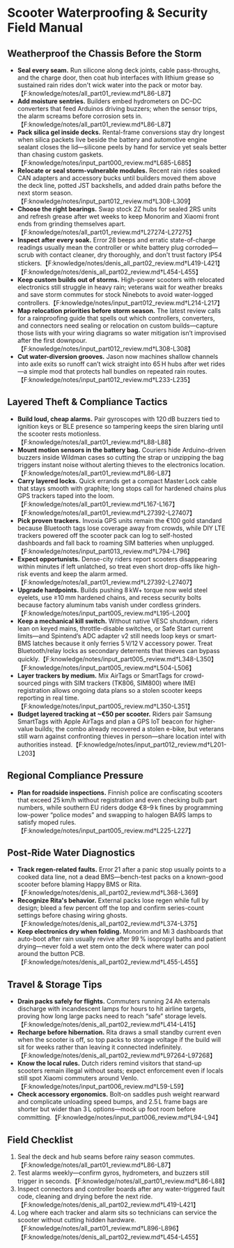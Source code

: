 # Scooter Waterproofing & Security Field Manual

## Weatherproof the Chassis Before the Storm
- **Seal every seam.** Run silicone along deck joints, cable pass-throughs, and the charge door, then coat hub interfaces with lithium grease so sustained rain rides don\'t wick water into the pack or motor bay.【F:knowledge/notes/all_part01_review.md†L86-L87】
- **Add moisture sentries.** Builders embed hydrometers on DC–DC converters that feed Arduinos driving buzzers; when the sensor trips, the alarm screams before corrosion sets in.【F:knowledge/notes/all_part01_review.md†L86-L87】
- **Pack silica gel inside decks.** Rental-frame conversions stay dry longest when silica packets live beside the battery and automotive engine sealant closes the lid—silicone peels by hand for service yet seals better than chasing custom gaskets.【F:knowledge/notes/input_part000_review.md†L685-L685】
- **Relocate or seal storm-vulnerable modules.** Recent rain rides soaked CAN adapters and accessory bucks until builders moved them above the deck line, potted JST backshells, and added drain paths before the next storm season.【F:knowledge/notes/input_part012_review.md†L308-L309】
- **Choose the right bearings.** Swap stock 2Z hubs for sealed 2RS units and refresh grease after wet weeks to keep Monorim and Xiaomi front ends from grinding themselves apart.【F:knowledge/notes/all_part01_review.md†L27274-L27275】
- **Inspect after every soak.** Error 28 beeps and erratic state-of-charge readings usually mean the controller or white battery plug corroded—scrub with contact cleaner, dry thoroughly, and don\'t trust factory IP54 stickers.【F:knowledge/notes/denis_all_part02_review.md†L419-L421】【F:knowledge/notes/denis_all_part02_review.md†L454-L455】
- **Keep custom builds out of storms.** High-power scooters with relocated electronics still struggle in heavy rain; veterans wait for weather breaks and save storm commutes for stock Ninebots to avoid water-logged controllers.【F:knowledge/notes/input_part012_review.md†L214-L217】
- **Map relocation priorities before storm season.** The latest review calls for a rainproofing guide that spells out which controllers, converters, and connectors need sealing or relocation on custom builds—capture those lists with your wiring diagrams so water mitigation isn’t improvised after the first downpour.【F:knowledge/notes/input_part012_review.md†L308-L308】
- **Cut water-diversion grooves.** Jason now machines shallow channels into axle exits so runoff can’t wick straight into 65 H hubs after wet rides—a simple mod that protects hall bundles on repeated rain routes.【F:knowledge/notes/input_part012_review.md†L233-L235】

## Layered Theft & Compliance Tactics
- **Build loud, cheap alarms.** Pair gyroscopes with 120 dB buzzers tied to ignition keys or BLE presence so tampering keeps the siren blaring until the scooter rests motionless.【F:knowledge/notes/all_part01_review.md†L88-L88】
- **Mount motion sensors in the battery bag.** Couriers hide Arduino-driven buzzers inside Wildman cases so cutting the strap or unzipping the bag triggers instant noise without alerting thieves to the electronics location.【F:knowledge/notes/all_part01_review.md†L86-L87】
- **Carry layered locks.** Quick errands get a compact Master Lock cable that stays smooth with graphite; long stops call for hardened chains plus GPS trackers taped into the loom.【F:knowledge/notes/all_part01_review.md†L167-L167】【F:knowledge/notes/all_part01_review.md†L27392-L27407】
- **Pick proven trackers.** Invoxia GPS units remain the €100 gold standard because Bluetooth tags lose coverage away from crowds, while DIY LTE trackers powered off the scooter pack can log to self-hosted dashboards and fall back to roaming SIM batteries when unplugged.【F:knowledge/notes/input_part013_review.md†L794-L796】
- **Expect opportunists.** Dense-city riders report scooters disappearing within minutes if left unlatched, so treat even short drop-offs like high-risk events and keep the alarm armed.【F:knowledge/notes/all_part01_review.md†L27392-L27407】
- **Upgrade hardpoints.** Builds pushing 8 kW+ torque now weld steel eyelets, use ≥10 mm hardened chains, and recess security bolts because factory aluminum tabs vanish under cordless grinders.【F:knowledge/notes/input_part005_review.md†L195-L200】
- **Keep a mechanical kill switch.** Without native VESC shutdown, riders lean on keyed mains, throttle-disable switches, or Safe Start current limits—and Spintend’s ADC adapter v2 still needs loop keys or smart-BMS latches because it only ferries 5 V/12 V accessory power. Treat Bluetooth/relay locks as secondary deterrents that thieves can bypass quickly.【F:knowledge/notes/input_part005_review.md†L348-L350】【F:knowledge/notes/input_part005_review.md†L504-L506】
- **Layer trackers by medium.** Mix AirTags or SmartTags for crowd-sourced pings with SIM trackers (TK806, SIM800) where IMEI registration allows ongoing data plans so a stolen scooter keeps reporting in real time.【F:knowledge/notes/input_part005_review.md†L350-L351】
- **Budget layered tracking at ~€50 per scooter.** Riders pair Samsung SmartTags with Apple AirTags and plan a GPS IoT beacon for higher-value builds; the combo already recovered a stolen e-bike, but veterans still warn against confronting thieves in person—share location intel with authorities instead.【F:knowledge/notes/input_part012_review.md†L201-L203】

## Regional Compliance Pressure
- **Plan for roadside inspections.** Finnish police are confiscating scooters that exceed 25 km/h without registration and even checking bulb part numbers, while southern EU riders dodge €8–9 k fines by programming low-power “police modes” and swapping to halogen BA9S lamps to satisfy moped rules.【F:knowledge/notes/input_part005_review.md†L225-L227】

## Post-Ride Water Diagnostics
- **Track regen-related faults.** Error 21 after a panic stop usually points to a cooked data line, not a dead BMS—bench-test packs on a known-good scooter before blaming Happy BMS or Rita.【F:knowledge/notes/denis_all_part02_review.md†L368-L369】
- **Recognize Rita\'s behavior.** External packs lose regen while full by design; bleed a few percent off the top and confirm series-count settings before chasing wiring ghosts.【F:knowledge/notes/denis_all_part02_review.md†L374-L375】
- **Keep electronics dry when folding.** Monorim and Mi 3 dashboards that auto-boot after rain usually revive after 99 % isopropyl baths and patient drying—never fold a wet stem onto the deck where water can pool around the button PCB.【F:knowledge/notes/denis_all_part02_review.md†L455-L455】

## Travel & Storage Tips
- **Drain packs safely for flights.** Commuters running 24 Ah externals discharge with incandescent lamps for hours to hit airline targets, proving how long large packs need to reach “safe” storage levels.【F:knowledge/notes/denis_all_part02_review.md†L414-L415】
- **Recharge before hibernation.** Rita draws a small standby current even when the scooter is off, so top packs to storage voltage if the build will sit for weeks rather than leaving it connected indefinitely.【F:knowledge/notes/denis_all_part02_review.md†L97264-L97268】
- **Know the local rules.** Dutch riders remind visitors that stand-up scooters remain illegal without seats; expect enforcement even if locals still spot Xiaomi commuters around Venlo.【F:knowledge/notes/input_part006_review.md†L59-L59】
- **Check accessory ergonomics.** Bolt-on saddles push weight rearward and complicate unloading speed bumps, and 2.5 L frame bags are shorter but wider than 3 L options—mock up foot room before committing.【F:knowledge/notes/input_part006_review.md†L94-L94】

## Field Checklist
1. Seal the deck and hub seams before rainy season commutes.【F:knowledge/notes/all_part01_review.md†L86-L87】
2. Test alarms weekly—confirm gyros, hydrometers, and buzzers still trigger in seconds.【F:knowledge/notes/all_part01_review.md†L86-L88】
3. Inspect connectors and controller boards after any water-triggered fault code, cleaning and drying before the next ride.【F:knowledge/notes/denis_all_part02_review.md†L419-L421】
4. Log where each tracker and alarm sits so technicians can service the scooter without cutting hidden hardware.【F:knowledge/notes/all_part01_review.md†L896-L896】【F:knowledge/notes/denis_all_part02_review.md†L454-L455】
